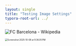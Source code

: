 ```yaml
---
layout: single
title: "Testing Image Settings"
typora-root-url: ../
---
```


![FC Barcelona - Wikipedia](https://upload.wikimedia.org/wikipedia/en/thumb/4/47/FC_Barcelona_%28crest%29.svg/230px-FC_Barcelona_%28crest%29.svg.png)

<img src="/assets/images/2025-10-8-testing-image-settings/Screenshot 2025-10-08 at 9.36.05 PM.png" alt="Screenshot 2025-10-08 at 9.36.05 PM" style="zoom:50%;" />
